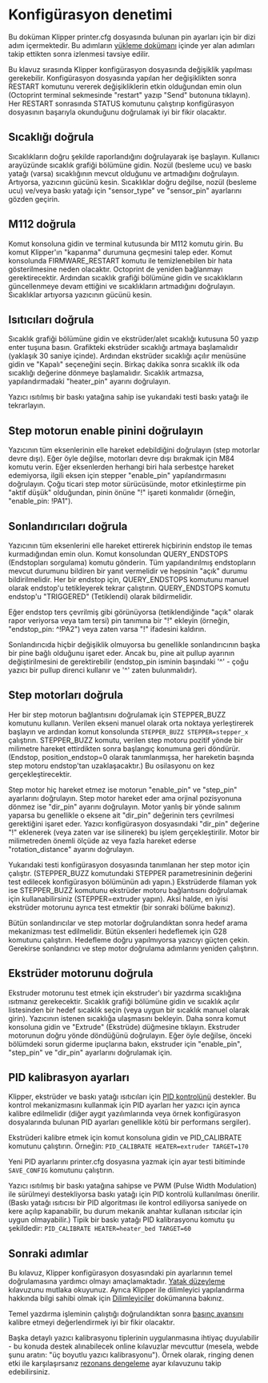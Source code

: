 # Konfigürasyon denetimi

Bu doküman Klipper printer.cfg dosyasında bulunan pin ayarları için bir dizi adım içermektedir. Bu adımların [yükleme dokümanı](Installation.md) içinde yer alan adımları takip ettikten sonra izlenmesi tavsiye edilir.

Bu klavuz sırasında Klipper konfigürasyon dosyasında değişiklik yapılması gerekebilir. Konfigürasyon dosyasında yapılan her değişiklikten sonra RESTART komutunu vererek değişikliklerin etkin olduğundan emin olun (Octoprint terminal sekmesinde "restart" yazıp "Send" butonuna tıklayın). Her RESTART sonrasında STATUS komutunu çalıştırıp konfigürasyon dosyasının başarıyla okunduğunu doğrulamak iyi bir fikir olacaktır.

## Sıcaklığı doğrula

Sıcaklıkların doğru şekilde raporlandığını doğrulayarak işe başlayın. Kullanıcı arayüzünde sıcaklık grafiği bölümüne gidin. Nozül (besleme ucu) ve baskı yatağı (varsa) sıcaklığının mevcut olduğunu ve artmadığını doğrulayın. Artıyorsa, yazıcının gücünü kesin. Sıcaklıklar doğru değilse, nozül (besleme ucu) ve/veya baskı yatağı için "sensor_type" ve "sensor_pin" ayarlarını gözden geçirin.

## M112 doğrula

Komut konsoluna gidin ve terminal kutusunda bir M112 komutu girin. Bu komut Klipper'ın "kapanma" durumuna geçmesini talep eder. Komut konsolunda FIRMWARE_RESTART komutu ile temizlenebilen bir hata gösterilmesine neden olacaktır. Octoprint de yeniden bağlanmayı gerektirecektir. Ardından sıcaklık grafiği bölümüne gidin ve sıcaklıkların güncellenmeye devam ettiğini ve sıcaklıkların artmadığını doğrulayın. Sıcaklıklar artıyorsa yazıcının gücünü kesin.

## Isıtıcıları doğrula

Sıcaklık grafiği bölümüne gidin ve ekstrüder/alet sıcaklığı kutusuna 50 yazıp enter tuşuna basın. Grafikteki ekstrüder sıcaklığı artmaya başlamalıdır (yaklaşık 30 saniye içinde). Ardından ekstrüder sıcaklığı açılır menüsüne gidin ve "Kapalı" seçeneğini seçin. Birkaç dakika sonra sıcaklık ilk oda sıcaklığı değerine dönmeye başlamalıdır. Sıcaklık artmazsa, yapılandırmadaki "heater_pin" ayarını doğrulayın.

Yazıcı ısıtılmış bir baskı yatağına sahip ise yukarıdaki testi baskı yatağı ile tekrarlayın.

## Step motorun enable pinini doğrulayın

Yazıcının tüm eksenlerinin elle hareket edebildiğini doğrulayın (step motorlar devre dışı). Eğer öyle değilse, motorları devre dışı bırakmak için M84 komutu verin. Eğer eksenlerden herhangi biri hala serbestçe hareket edemiyorsa, ilgili eksen için stepper "enable_pin" yapılandırmasını doğrulayın. Çoğu ticari step motor sürücüsünde, motor etkinleştirme pin "aktif düşük" olduğundan, pinin önüne "!" işareti konmalıdır (örneğin, "enable_pin: !PA1").

## Sonlandırıcıları doğrula

Yazıcının tüm eksenlerini elle hareket ettirerek hiçbirinin endstop ile temas kurmadığından emin olun. Komut konsolundan QUERY_ENDSTOPS (Endstopları sorgulama) komutu gönderin. Tüm yapılandırılmış endstopların mevcut durumunu bildiren bir yanıt vermelidir ve hepsinin "açık" durumu bildirilmelidir. Her bir endstop için, QUERY_ENDSTOPS komutunu manuel olarak endstop'u tetikleyerek tekrar çalıştırın. QUERY_ENDSTOPS komutu endstop'u "TRIGGERED" (Tetiklendi) olarak bildirmelidir.

Eğer endstop ters çevrilmiş gibi görünüyorsa (tetiklendiğinde "açık" olarak rapor veriyorsa veya tam tersi) pin tanımına bir "!" ekleyin (örneğin, "endstop_pin: ^!PA2") veya zaten varsa "!" ifadesini kaldırın.

Sonlandırıcıda hiçbir değişiklik olmuyorsa bu genellikle sonlandırıcının başka bir pine bağlı olduğunu işaret eder. Ancak bu, pine ait pullup ayarının değiştirilmesini de gerektirebilir (endstop_pin isminin başındaki '^' - çoğu yazıcı bir pullup direnci kullanır ve '^' zaten bulunmalıdır).

## Step motorları doğrula

Her bir step motorun bağlantısını doğrulamak için STEPPER_BUZZ komutunu kullanın. Verilen ekseni manuel olarak orta noktaya yerleştirerek başlayın ve ardından komut konsolunda `STEPPER_BUZZ STEPPER=stepper_x` çalıştırın. STEPPER_BUZZ komutu, verilen step motoru pozitif yönde bir milimetre hareket ettirdikten sonra başlangıç konumuna geri döndürür. (Endstop, position_endstop=0 olarak tanımlanmışsa, her hareketin başında step motoru endstop'tan uzaklaşacaktır.) Bu osilasyonu on kez gerçekleştirecektir.

Step motor hiç hareket etmez ise motorun "enable_pin" ve "step_pin" ayarlarını doğrulayın. Step motor hareket eder ama orjinal pozisyonuna dönmez ise "dir_pin" ayarını doğrulayın. Motor yanlış bir yönde salınım yaparsa bu genellikle o eksene ait "dir_pin" değerinin ters çevrilmesi gerektiğini işaret eder. Yazıcı konfigürasyon dosyasındaki "dir_pin" değerine "!" eklenerek (veya zaten var ise silinerek) bu işlem gerçekleştirilir. Motor bir milimetreden önemli ölçüde az veya fazla hareket ederse "rotation_distance" ayarını doğrulayın.

Yukarıdaki testi konfigürasyon dosyasında tanımlanan her step motor için çalıştır. (STEPPER_BUZZ komutundaki STEPPER parametresininin değerini test edilecek konfigürasyon bölümünün adı yapın.) Ekstrüderde filaman yok ise STEPPER_BUZZ komutunu ekstrüder motoru bağlantısını doğrulamak için kullanabilirsiniz (STEPPER=extruder yapın). Aksi halde, en iyisi ekstrüder motorunu ayrıca test etmektir (bir sonraki bölüme bakınız).

Bütün sonlandırıcılar ve step motorlar doğrulandıktan sonra hedef arama mekanizması test edilmelidir. Bütün eksenleri hedeflemek için G28 komutunu çalıştırın. Hedefleme doğru yapılmıyorsa yazıcıyı güçten çekin. Gerekirse sonlandırıcı ve step motor doğrulama adımlarını yeniden çalıştırın.

## Ekstrüder motorunu doğrula

Ekstruder motorunu test etmek için ekstruder'ı bir yazdırma sıcaklığına ısıtmanız gerekecektir. Sıcaklık grafiği bölümüne gidin ve sıcaklık açılır listesinden bir hedef sıcaklık seçin (veya uygun bir sıcaklık manuel olarak girin). Yazıcının istenen sıcaklığa ulaşmasını bekleyin. Daha sonra komut konsoluna gidin ve "Extrude" (Ekstrüde) düğmesine tıklayın. Ekstruder motorunun doğru yönde döndüğünü doğrulayın. Eğer öyle değilse, önceki bölümdeki sorun giderme ipuçlarına bakın, ekstruder için "enable_pin", "step_pin" ve "dir_pin" ayarlarını doğrulamak için.

## PID kalibrasyon ayarları

Klipper, ekstrüder ve baskı yatağı ısıtıcıları için [PID kontrolünü](https://en.wikipedia.org/wiki/PID_controller) destekler. Bu kontrol mekanizmasını kullanmak için PID ayarları her yazıcı için ayrıca kalibre edilmelidir (diğer aygıt yazılımlarında veya örnek konfigürasyon dosyalarında bulunan PID ayarları genellikle kötü bir performans sergiler).

Ekstrüderi kalibre etmek için komut konsoluna gidin ve PID_CALIBRATE komutunu çalıştırın. Örneğin: `PID_CALIBRATE HEATER=extruder TARGET=170`

Yeni PID ayarlarını printer.cfg dosyasına yazmak için ayar testi bitiminde `SAVE_CONFIG` komutunu çalıştırın.

Yazıcı ısıtılmış bir baskı yatağına sahipse ve PWM (Pulse Width Modulation) ile sürülmeyi destekliyorsa baskı yatağı için PID kontrolü kullanılması önerilir. (Baskı yatağı ısıtıcısı bir PID algoritması ile kontrol ediliyorsa saniyede on kere açılıp kapanabilir, bu durum mekanik anahtar kullanan ısıtıcılar için uygun olmayabilir.) Tipik bir baskı yatağı PID kalibrasyonu komutu şu şekildedir: `PID_CALIBRATE HEATER=heater_bed TARGET=60`

## Sonraki adımlar

Bu kılavuz, Klipper konfigürasyon dosyasındaki pin ayarlarının temel doğrulamasına yardımcı olmayı amaçlamaktadır. [Yatak düzeyleme](Bed_Level.md) kılavuzunu mutlaka okuyunuz. Ayrıca Klipper ile dilimleyici yapılandırma hakkında bilgi sahibi olmak için [Dilimleyiciler](Slicers.md) dokümanına bakınız.

Temel yazdırma işleminin çalıştığı doğrulandıktan sonra [basınç avansını](Pressure_Advance.md) kalibre etmeyi değerlendirmek iyi bir fikir olacaktır.

Başka detaylı yazıcı kalibrasyonu tiplerinin uygulanmasına ihtiyaç duyulabilir - bu konuda destek alınabilecek online kılavuzlar mevcuttur (mesela, webde şunu aratın: "üç boyutlu yazıcı kalibrasyonu"). Örnek olarak, ringing denen etki ile karşılaşırsanız [rezonans dengeleme](Resonance_Compensation.md) ayar kılavuzunu takip edebilirsiniz.
